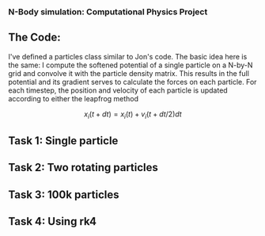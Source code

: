 ### N-Body simulation: Computational Physics Project

## The Code:
I've defined a particles class similar to Jon's code. The basic idea here is the same: I compute the softened potential of a single particle on a N-by-N grid and convolve it with the particle density matrix. This results in the full potential and its gradient serves to calculate the forces on each particle. For each timestep, the position and velocity of each particle is updated according to either the leapfrog method

$$x_i(t + dt) = x_i(t) + v_i(t + dt/2)dt$$



## Task 1: Single particle

## Task 2: Two rotating particles

## Task 3: 100k particles

## Task 4: Using rk4

